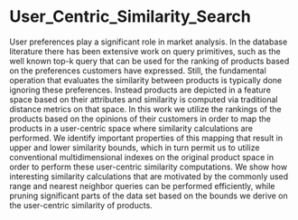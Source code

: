 # User_Centric_Similarity_Search
User preferences play a significant role in market analysis. In the database literature there has been extensive work on query primitives, such as the well known top-k query that can be used for the ranking of products based on the preferences customers have expressed. Still, the fundamental operation that evaluates the similarity between products is typically done ignoring these preferences. Instead products are depicted in a feature space based on their attributes and similarity is computed via traditional distance metrics on that space. In this work we utilize the rankings of the products based on the opinions of their customers in order to map the products in a user-centric space where similarity calculations are performed. We identify important properties of this mapping that result in upper and lower similarity bounds, which in turn permit us to utilize conventional multidimensional indexes on the original product space in order to perform these user-centric similarity computations. We show how interesting similarity calculations that are motivated by the commonly used range and nearest neighbor queries can be performed efficiently, while pruning significant parts of the data set based on the bounds we derive on the user-centric similarity of products.
